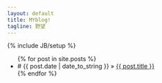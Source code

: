 ```yaml
---
layout: default
title: MYblog!
tagline: 野望
---
```

{% include JB/setup %}

<ul class="posts">
  {% for post in site.posts %}
    <li><span># {{ post.date | date_to_string }}</span> &raquo; <a href="{{ BASE_PATH }}{{ post.url }}">{{ post.title }}</a></li>
  {% endfor %}
</ul>

